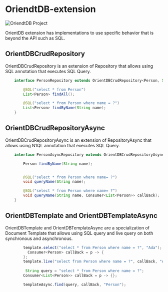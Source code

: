 # OriendtDB-extension

![OriendtDB Project](https://github.com/JNOSQL/jnosql-site/blob/master/assets/img/logos/orientdb.png)


OrientDB extension has implementations to use specific behavior that is beyond the API such as SQL.

## OrientDBCrudRepository

OrientDBCrudRepository is an extension of Repository that allows using SQL annotation that executes SQL Query.


```java
    interface PersonRepository extends OrientDBCrudRepository<Person, String> {

        @SQL("select * from Person")
        List<Person> findAll();

        @SQL("select * from Person where name = ?")
        List<Person> findByName(String name);
    }
```

## OrientDBCrudRepositoryAsync

OrientDBCrudRepositoryAsync is an extension of RepositoryAsync that allows using N1QL annotation that executes SQL Query.


```java
    interface PersonAsyncRepository extends OrientDBCrudRepositoryAsync<Person, String> {

        Person findByName(String name);


        @SQL("select * from Person where name= ?")
        void queryName(String name);

        @SQL("select * from Person where name= ?")
        void queryName(String name, Consumer<List<Person>> callBack);
    }
```


## OrientDBTemplate and OrientDBTemplateAsync

OrientDBTemplate and OrientDBTemplateAsync are a specialization of Document Template that allows using SQL query and live query on both synchronous and asynchronous.

```java
        template.select("select * from Person where name = ?", "Ada");
          Consumer<Person> callBack = p -> {
        };
        template.live("select from Person where name = ?", callBack, "Ada");
        
         String query = "select * from Person where name = ?";
        Consumer<List<Person>> callBack = p -> {};

        templateAsync.find(query, callBack, "Person");

```
